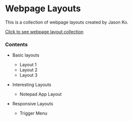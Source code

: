 # Webpage Layouts

This is a collection of webpage layouts created by Jason Ko.

[Click to see webpage layout collection](https://jekb2019.github.io/webpage_layouts/navigator/navigator.html)

### Contents

- Basic layouts
  - Layout 1
  - Layout 2
  - Layout 3

- Interesting Layouts
  - Notepad App Layout
  
- Responsive Layouts
  - Trigger Menu
